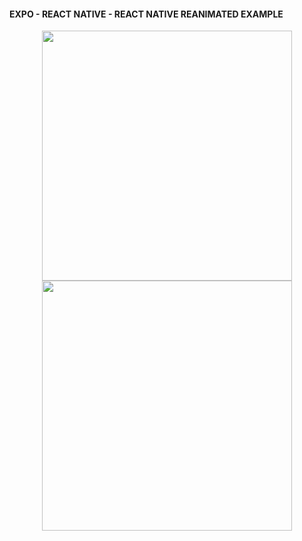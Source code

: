 #### EXPO - REACT NATIVE - REACT NATIVE REANIMATED EXAMPLE

<p align="center">
  <img src="https://github.com/TAYFUN-KAYA/EXPO-MOVIE/assets/54579230/f5ef5b7d-bcc4-4c8b-915a-37f1e53709dc" width="400" />
  <img src="https://github.com/TAYFUN-KAYA/EXPO-MOVIE/assets/54579230/f1e6fbb3-408c-459e-a724-61d7a68d7a5c" width="400" />
</p>
